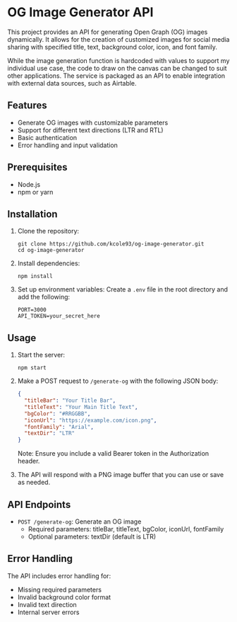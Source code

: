# OG Image Generator API

This project provides an API for generating Open Graph (OG) images dynamically. It allows for the creation of customized images for social media sharing with specified title, text, background color, icon, and font family.

While the image generation function is hardcoded with values to support my individual use case, the code to draw on the canvas can be changed to suit other applications. The service is packaged as an API to enable integration with external data sources, such as Airtable.

## Features

- Generate OG images with customizable parameters
- Support for different text directions (LTR and RTL)
- Basic authentication
- Error handling and input validation

## Prerequisites

- Node.js
- npm or yarn

## Installation

1. Clone the repository:

   ```
   git clone https://github.com/kcole93/og-image-generator.git
   cd og-image-generator
   ```

2. Install dependencies:

   ```
   npm install
   ```

3. Set up environment variables:
   Create a `.env` file in the root directory and add the following:
   ```
   PORT=3000
   API_TOKEN=your_secret_here
   ```

## Usage

1. Start the server:

   ```
   npm start
   ```

2. Make a POST request to `/generate-og` with the following JSON body:

   ```json
   {
     "titleBar": "Your Title Bar",
     "titleText": "Your Main Title Text",
     "bgColor": "#RRGGBB",
     "iconUrl": "https://example.com/icon.png",
     "fontFamily": "Arial",
     "textDir": "LTR"
   }
   ```

   Note: Ensure you include a valid Bearer token in the Authorization header.

3. The API will respond with a PNG image buffer that you can use or save as needed.

## API Endpoints

- `POST /generate-og`: Generate an OG image
  - Required parameters: titleBar, titleText, bgColor, iconUrl, fontFamily
  - Optional parameters: textDir (default is LTR)

## Error Handling

The API includes error handling for:

- Missing required parameters
- Invalid background color format
- Invalid text direction
- Internal server errors
